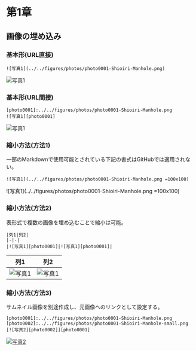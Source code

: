 # 第1章

## 画像の埋め込み
### 基本形(URL直接)
```
![写真1](../../figures/photos/photo0001-Shioiri-Manhole.png)
```
![写真1](../../figures/photos/photo0001-Shioiri-Manhole.png)

### 基本形(URL間接)
```
[photo0001]:../../figures/photos/photo0001-Shioiri-Manhole.png
![写真1][photo0001]
```
![写真1][photo0001]

### 縮小方法(方法1)
一部のMarkdownで使用可能とされている下記の書式はGitHubでは適用されない。
```
![写真1](../../figures/photos/photo0001-Shioiri-Manhole.png =100x100)
```

![写真1](../../figures/photos/photo0001-Shioiri-Manhole.png =100x100)

### 縮小方法(方法2)
表形式で複数の画像を埋め込むことで縮小は可能。
```
|列1|列2|
|-|-|
|![写真1][photo0001]|![写真1][photo0001]|
```
|列1|列2|
|-|-|
|![写真1][photo0001]|![写真1][photo0001]|

### 縮小方法(方法3)
サムネイル画像を別途作成し、元画像へのリンクとして設定する。

```
[photo0001]:../../figures/photos/photo0001-Shioiri-Manhole.png
[photo0002]:../../figures/photos/photo0001-Shioiri-Manhole-small.png
[![写真2][photo0002]][photo0001]
```
[![写真2][photo0002]][photo0001]

<!-- URLの参照先 -->
[photo0001]:../../figures/photos/photo0001-Shioiri-Manhole.png
[photo0002]:../../figures/photos/photo0001-Shioiri-Manhole-small.png
